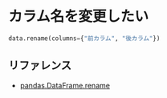 # カラム名を変更したい

```python
data.rename(columns={"前カラム", "後カラム"})
```

## リファレンス

- [pandas.DataFrame.rename](https://pandas.pydata.org/pandas-docs/stable/reference/api/pandas.DataFrame.rename.html)

